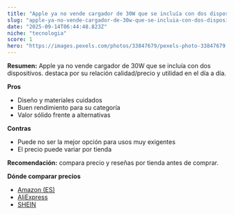 ```yaml
---
title: "Apple ya no vende cargador de 30W que se incluía con dos dispositivos."
slug: "apple-ya-no-vende-cargador-de-30w-que-se-incluia-con-dos-dispositivos"
date: "2025-09-14T06:44:48.823Z"
niche: "tecnologia"
score: 1
hero: "https://images.pexels.com/photos/33847679/pexels-photo-33847679.jpeg?auto=compress&cs=tinysrgb&fit=crop&h=627&w=1200&auto=compress&cs=tinysrgb&w=1200&h=675&fit=crop"
---
```


**Resumen:** Apple ya no vende cargador de 30W que se incluía con dos dispositivos. destaca por su relación calidad/precio y utilidad en el día a día.

**Pros**
- Diseño y materiales cuidados
- Buen rendimiento para su categoría
- Valor sólido frente a alternativas

**Contras**
- Puede no ser la mejor opción para usos muy exigentes
- El precio puede variar por tienda

**Recomendación:** compara precio y reseñas por tienda antes de comprar.

**Dónde comparar precios**
- [Amazon (ES)](https://www.amazon.es/s?k=Apple%20ya%20no%20vende%20cargador%20de%2030W%20que%20se%20inclu%C3%ADa%20con%20dos%20dispositivos.&tag=teknovashop25-21)
- [AliExpress](https://www.aliexpress.com/wholesale?SearchText=Apple%20ya%20no%20vende%20cargador%20de%2030W%20que%20se%20inclu%C3%ADa%20con%20dos%20dispositivos.)
- [SHEIN](https://www.shein.com/pdsearch/Apple%20ya%20no%20vende%20cargador%20de%2030W%20que%20se%20inclu%C3%ADa%20con%20dos%20dispositivos.)
